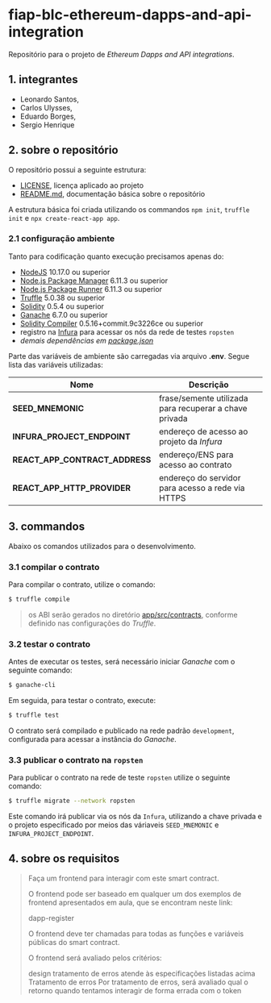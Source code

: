 # fiap-blc-ethereum-dapps-and-api-integration

Repositório para o projeto de _Ethereum Dapps and API integrations_.

## 1. integrantes

+ Leonardo Santos,
+ Carlos Ulysses,
+ Eduardo Borges,
+ Sergio Henrique

## 2. sobre o repositório

O repositório possui a seguinte estrutura:

+ [LICENSE](./LICENSE), licença aplicado ao projeto
+ [README.md](./README.md), documentação básica sobre o repositório

A estrutura básica foi criada utilizando os commandos `npm init`, `truffle init` e `npx create-react-app app`.

### 2.1 configuração ambiente

Tanto para codificação quanto execução precisamos apenas do:

+ [NodeJS](https://nodejs.org/) 10.17.0 ou superior
+ [Node.js Package Manager](https://www.npmjs.com/) 6.11.3 ou superior
+ [Node.js Package Runner](https://github.com/npm/npx/) 6.11.3 ou superior
+ [Truffle](https://www.trufflesuite.com/truffle/) 5.0.38 ou superior
+ [Solidity](https://solidity.readthedocs.io/en/latest/) 0.5.4 ou superior
+ [Ganache](https://www.trufflesuite.com/ganache/) 6.7.0 ou superior
+ [Solidity Compiler](https://solidity.readthedocs.io/en/latest/installing-solidity.html) 0.5.16+commit.9c3226ce ou superior
+ registro na [Infura](https://infura.io/) para acessar os nós da rede de testes `ropsten`
+ _demais dependências em [package.json](./contract/package.json)_

Parte das variáveis de ambiente são carregadas via arquivo **.env**. Segue lista das variáveis utilizadas:

|Nome|Descrição|
|---|---|
|**SEED_MNEMONIC**|frase/semente utilizada para recuperar a chave privada|
|**INFURA_PROJECT_ENDPOINT**|endereço de acesso ao projeto da _Infura_|
|**REACT_APP_CONTRACT_ADDRESS**|endereço/ENS para acesso ao contrato|
|**REACT_APP_HTTP_PROVIDER**|endereço do servidor para acesso a rede via HTTPS|

## 3. commandos

Abaixo os comandos utilizados para o desenvolvimento.

### 3.1 compilar o contrato

Para compilar o contrato, utilize o comando:

```bash
$ truffle compile
```

>
> os ABI serão gerados no diretório [app/src/contracts](./app/src/contracts), conforme definido nas configurações do _Truffle_.
>

### 3.2 testar o contrato

Antes de executar os testes, será necessário iniciar _Ganache_ com o seguinte comando: 

```bash
$ ganache-cli
```

Em seguida, para testar o contrato, execute:

```bash
$ truffle test
```

O contrato será compilado e publicado na rede padrão `development`, configurada para acessar a instância do _Ganache_.

### 3.3 publicar o contrato na `ropsten`

Para publicar o contrato na rede de teste `ropsten` utilize o seguinte comando:

```bash
$ truffle migrate --network ropsten
```

Este comando irá publicar via os nós da `Infura`, utilizando a chave privada e o projeto especificado por meios das váriaveis `SEED_MNEMONIC` e `INFURA_PROJECT_ENDPOINT`.

## 4. sobre os requisitos

> Faça um frontend para interagir com este smart contract.
> 
> O frontend pode ser baseado em qualquer um dos exemplos de frontend apresentados em aula, que se encontram neste link:
> 
> dapp-register
> 
> O frontend deve ter chamadas para todas as funções e variáveis públicas do smart contract.
> 
> O frontend será avaliado pelos critérios:
> 
> design
> tratamento de erros
> atende às especificações listadas acima
> Tratamento de erros
> Por tratamento de erros, será avaliado qual o retorno quando tentamos interagir de forma errada com o token
